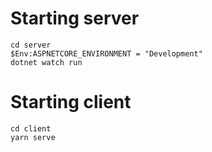 # Starting server
```
cd server
$Env:ASPNETCORE_ENVIRONMENT = "Development"
dotnet watch run
```

# Starting client
```
cd client
yarn serve
```